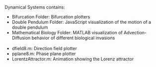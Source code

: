 Dynamical Systems contains:

- Bifurcation Folder: Bifurcation plotters
- Double Pendulum Folder: JavaScript visualization of the motion of a double pendulum
- Mathematical Biology Folder: MATLAB visualization of Advection-Diffusion behavior of different biological invasions 
<br/><br/>
- dfield8.m: Direction field plotter
- pplane8.m: Phase plane plotter 
- LorentzAttractor.m: Animation showing the Lorenz attractor 
